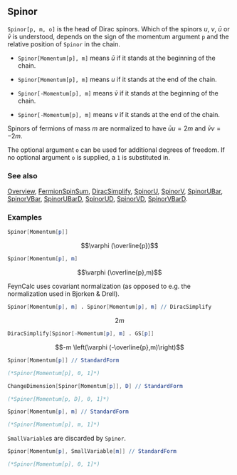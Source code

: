 ## Spinor

`Spinor[p, m, o]` is the head of Dirac spinors. Which of the spinors $u$, $v$, $\bar{u}$ or $\bar{v}$ is understood, depends on the sign of the momentum argument `p` and the relative position of `Spinor` in the chain.

- `Spinor[Momentum[p], m]` means $\bar{u}$ if it stands at the beginning of the chain.

- `Spinor[Momentum[p], m]` means $u$ if it stands at the end of the chain.

- `Spinor[-Momentum[p], m]` means $\bar{v}$ if it stands at the beginning of the chain.

- `Spinor[-Momentum[p], m]` means $v$ if it stands at the end of the chain.

Spinors of fermions of mass $m$ are normalized to have $\bar{u} u=2 m$ and  $\bar{v} v=-2 m$.

The optional argument `o` can be used for additional degrees of freedom. If no optional argument `o` is supplied, a `1` is substituted in.

### See also

[Overview](Extra/FeynCalc.md), [FermionSpinSum](FermionSpinSum.md), [DiracSimplify](DiracSimplify.md), [SpinorU](SpinorU.md), [SpinorV](SpinorV.md), [SpinorUBar](SpinorUBar.md), [SpinorVBar](SpinorVBar.md), [SpinorUBarD](SpinorUBarD.md), [SpinorUD](SpinorUD.md), [SpinorVD](SpinorVD.md), [SpinorVBarD](SpinorVBarD.md).

### Examples

```mathematica
Spinor[Momentum[p]]
```

$$\varphi (\overline{p})$$

```mathematica
Spinor[Momentum[p], m]
```

$$\varphi (\overline{p},m)$$

FeynCalc uses covariant normalization (as opposed to e.g. the normalization used in Bjorken & Drell).

```mathematica
Spinor[Momentum[p], m] . Spinor[Momentum[p], m] // DiracSimplify
```

$$2 m$$

```mathematica
DiracSimplify[Spinor[-Momentum[p], m] . GS[p]]
```

$$-m \left(\varphi (-\overline{p},m)\right)$$

```mathematica
Spinor[Momentum[p]] // StandardForm

(*Spinor[Momentum[p], 0, 1]*)
```

```mathematica
ChangeDimension[Spinor[Momentum[p]], D] // StandardForm

(*Spinor[Momentum[p, D], 0, 1]*)
```

```mathematica
Spinor[Momentum[p], m] // StandardForm

(*Spinor[Momentum[p], m, 1]*)
```

`SmallVariable`s are discarded by `Spinor`.

```mathematica
Spinor[Momentum[p], SmallVariable[m]] // StandardForm

(*Spinor[Momentum[p], 0, 1]*)
```
